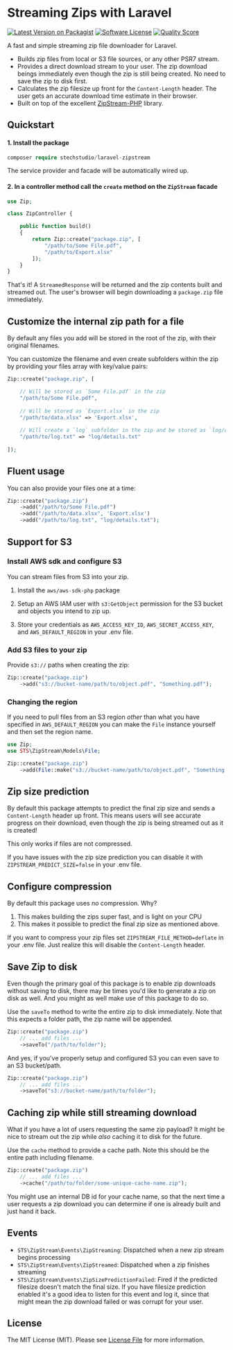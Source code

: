 # Streaming Zips with Laravel

[![Latest Version on Packagist](https://img.shields.io/packagist/v/stechstudio/laravel-zipstream.svg?style=flat-square)](https://packagist.org/packages/stechstudio/laravel-zipstream)
[![Software License](https://img.shields.io/badge/license-MIT-brightgreen.svg?style=flat-square)](LICENSE.md)
[![Quality Score](https://img.shields.io/scrutinizer/g/stechstudio/laravel-zipstream.svg?style=flat-square)](https://scrutinizer-ci.com/g/stechstudio/laravel-zipstream)

A fast and simple streaming zip file downloader for Laravel. 

- Builds zip files from local or S3 file sources, or any other PSR7 stream.
- Provides a direct download stream to your user. The zip download beings immediately even though the zip is still being created. No need to save the zip to disk first.
- Calculates the zip filesize up front for the `Content-Length` header. The user gets an accurate download time estimate in their browser.
- Built on top of the excellent [ZipStream-PHP](https://github.com/maennchen/ZipStream-PHP) library.

## Quickstart

#### 1. Install the package

```php
composer require stechstudio/laravel-zipstream
```
    
The service provider and facade will be automatically wired up.

#### 2. In a controller method call the `create` method on the `ZipStream` facade

```php
use Zip;

class ZipController {

    public function build()
    {
        return Zip::create("package.zip", [
            "/path/to/Some File.pdf",
            "/path/to/Export.xlsx"       
        ]);
    }
}
```

That's it! A `StreamedResponse` will be returned and the zip contents built and streamed out. The user's browser will begin downloading a `package.zip` file immediately.

## Customize the internal zip path for a file

By default any files you add will be stored in the root of the zip, with their original filenames. 

You can customize the filename and even create subfolders within the zip by providing your files array with key/value pairs:

```php
Zip::create("package.zip", [

    // Will be stored as `Some File.pdf` in the zip
    "/path/to/Some File.pdf",          
 
    // Will be stored as `Export.xlsx` in the zip
    "/path/to/data.xlsx" => 'Export.xlsx',
 
    // Will create a `log` subfolder in the zip and be stored as `log/details.txt`
    "/path/to/log.txt" => "log/details.txt"
 
]);
```

## Fluent usage

You can also provide your files one at a time:

```php
Zip::create("package.zip")
    ->add("/path/to/Some File.pdf")
    ->add("/path/to/data.xlsx", 'Export.xlsx')
    ->add("/path/to/log.txt", "log/details.txt");
```

## Support for S3

### Install AWS sdk and configure S3

You can stream files from S3 into your zip. 

1. Install the `aws/aws-sdk-php` package

2. Setup an AWS IAM user with `s3:GetObject` permission for the S3 bucket and objects you intend to zip up.

3. Store your credentials as `AWS_ACCESS_KEY_ID`, `AWS_SECRET_ACCESS_KEY`, and `AWS_DEFAULT_REGION` in your .env file.

### Add S3 files to your zip

Provide `s3://` paths when creating the zip:

```php
Zip::create("package.zip")
    ->add("s3://bucket-name/path/to/object.pdf", "Something.pdf");
```

### Changing the region

If you need to pull files from an S3 region _other_ than what you have specified in `AWS_DEFAULT_REGION` you can make the `File` instance yourself and then set the region name.

```php
use Zip;
use STS\ZipStream\Models\File;

Zip::create("package.zip")
    ->add(File::make("s3://bucket-name/path/to/object.pdf", "Something.pdf")->setRegion("us-west-2"));
```

## Zip size prediction

By default this package attempts to predict the final zip size and sends a `Content-Length` header up front. This means users will see accurate progress on their download, even though the zip is being streamed out as it is created!

This only works if files are not compressed.

If you have issues with the zip size prediction you can disable it with `ZIPSTREAM_PREDICT_SIZE=false` in your .env file.

## Configure compression

By default this package uses _no_ compression. Why?

1) This makes building the zips super fast, and is light on your CPU
2) This makes it possible to predict the final zip size as mentioned above.

If you want to compress your zip files set `ZIPSTREAM_FILE_METHOD=deflate` in your .env file. Just realize this will disable the `Content-Length` header.

## Save Zip to disk

Even though the primary goal of this package is to enable zip downloads without saving to disk, there may be times you'd like to generate a zip on disk as well. And you might as well make use of this package to do so.

Use the `saveTo` method to write the entire zip to disk immediately. Note that this expects a folder path, the zip name will be appended.

```php
Zip::create("package.zip")
    // ... add files ...
    ->saveTo("/path/to/folder");
```

And yes, if you've properly setup and configured S3 you can even save to an S3 bucket/path.

```php
Zip::create("package.zip")
    // ... add files ...
    ->saveTo("s3://bucket-name/path/to/folder");
```

## Caching zip while still streaming download

What if you have a lot of users requesting the same zip payload? It might be nice to stream out the zip while _also_ caching it to disk for the future.

Use the `cache` method to provide a cache path. Note this should be the entire path including filename.

```php
Zip::create("package.zip")
    // ... add files ...
    ->cache("/path/to/folder/some-unique-cache-name.zip");
```

You might use an internal DB id for your cache name, so that the next time a user requests a zip download you can determine if one is already built and just hand it back.

## Events

- `STS\ZipStream\Events\ZipStreaming`: Dispatched when a new zip stream begins processing
- `STS\ZipStream\Events\ZipStreamed`: Dispatched when a zip finishes streaming
- `STS\ZipStream\Events\ZipSizePredictionFailed`: Fired if the predicted filesize doesn't match the final size. If you have filesize prediction enabled it's a good idea to listen for this event and log it, since that might mean the zip download failed or was corrupt for your user. 

## License

The MIT License (MIT). Please see [License File](LICENSE.md) for more information.
